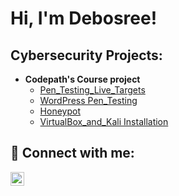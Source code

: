 <h1>Hi, I'm Debosree! <br/></h1>

<h2> Cybersecurity Projects:</h2>

- <b>Codepath's Course project</b>
  - [Pen_Testing_Live_Targets](https://github.com/Debosree-090/codepath_homework/tree/Pen_Testing_Live-_Targets)
  - [WordPress Pen_Testing](https://github.com/Debosree-090/codepath_homework/tree/WordPress-vs.-Kali)
  - [Honeypot](https://github.com/Debosree-090/codepath_homework/tree/Honeypot)
  - [VirtualBox_and_Kali Installation](https://github.com/Debosree-090/codepath_homework/tree/virtualbox_kali)


<h2> 🤳 Connect with me:</h2>

[<img align="left" alt="JoshMadakor | LinkedIn" width="22px" src="https://cdn.jsdelivr.net/npm/simple-icons@v3/icons/linkedin.svg" />][linkedin]


[linkedin]: https://www.linkedin.com/in/debosree/
